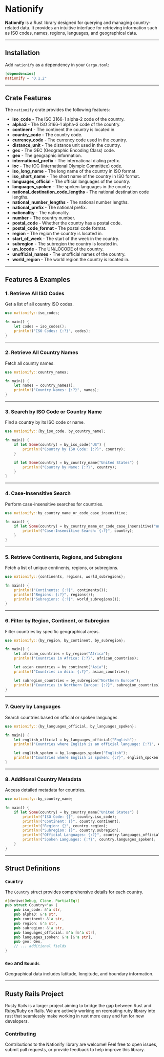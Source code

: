 
# Nationify

**Nationify** is a Rust library designed for querying and managing country-related data. It provides an intuitive interface for retrieving information such as ISO codes, names, regions, languages, and geographical data.

---

## Installation

Add `nationify` as a dependency in your `Cargo.toml`:

```toml
[dependencies]
nationify = "0.1.2"
```

---

## Crate Features

The `nationify` crate provides the following features:

- **iso_code** - The ISO 3166-1 alpha-2 code of the country.
- **alpha3** - The ISO 3166-1 alpha-3 code of the country.
- **continent** - The continent the country is located in.
- **country_code** - The country code.
- **currency_code** - The currency code used in the country.
- **distance_unit** - The distance unit used in the country.
- **gec** - The GEC (Geographic Encoding Class) code.
- **geo** - The geographic information.
- **international_prefix** - The international dialing prefix.
- **ioc** - The IOC (International Olympic Committee) code.
- **iso_long_name** - The long name of the country in ISO format.
- **iso_short_name** - The short name of the country in ISO format.
- **languages_official** - The official languages of the country.
- **languages_spoken** - The spoken languages in the country.
- **national_destination_code_lengths** - The national destination code lengths.
- **national_number_lengths** - The national number lengths.
- **national_prefix** - The national prefix.
- **nationality** - The nationality.
- **number** - The country number.
- **postal_code** - Whether the country has a postal code.
- **postal_code_format** - The postal code format.
- **region** - The region the country is located in.
- **start_of_week** - The start of the week in the country.
- **subregion** - The subregion the country is located in.
- **un_locode** - The UN/LOCODE of the country.
- **unofficial_names** - The unofficial names of the country.
- **world_region** - The world region the country is located in.

---

## Features & Examples

### 1. Retrieve All ISO Codes

Get a list of all country ISO codes.

```rust
use nationify::iso_codes;

fn main() {
    let codes = iso_codes();
    println!("ISO Codes: {:?}", codes);
}
```

---

### 2. Retrieve All Country Names

Fetch all country names.

```rust
use nationify::country_names;

fn main() {
    let names = country_names();
    println!("Country Names: {:?}", names);
}
```

---

### 3. Search by ISO Code or Country Name

Find a country by its ISO code or name.

```rust
use nationify::{by_iso_code, by_country_name};

fn main() {
    if let Some(country) = by_iso_code("US") {
        println!("Country by ISO Code: {:?}", country);
    }

    if let Some(country) = by_country_name("United States") {
        println!("Country by Name: {:?}", country);
    }
}
```

---

### 4. Case-Insensitive Search

Perform case-insensitive searches for countries.

```rust
use nationify::by_country_name_or_code_case_insensitive;

fn main() {
    if let Some(country) = by_country_name_or_code_case_insensitive("united states") {
        println!("Case-Insensitive Search: {:?}", country);
    }
}
```

---

### 5. Retrieve Continents, Regions, and Subregions

Fetch a list of unique continents, regions, or subregions.

```rust
use nationify::{continents, regions, world_subregions};

fn main() {
    println!("Continents: {:?}", continents());
    println!("Regions: {:?}", regions());
    println!("Subregions: {:?}", world_subregions());
}
```

---

### 6. Filter by Region, Continent, or Subregion

Filter countries by specific geographical areas.

```rust
use nationify::{by_region, by_continent, by_subregion};

fn main() {
    let african_countries = by_region("Africa");
    println!("Countries in Africa: {:?}", african_countries);

    let asian_countries = by_continent("Asia");
    println!("Countries in Asia: {:?}", asian_countries);

    let subregion_countries = by_subregion("Northern Europe");
    println!("Countries in Northern Europe: {:?}", subregion_countries);
}
```

---

### 7. Query by Languages

Search countries based on official or spoken languages.

```rust
use nationify::{by_languages_official, by_languages_spoken};

fn main() {
    let english_official = by_languages_official("English");
    println!("Countries where English is an official language: {:?}", english_official);

    let english_spoken = by_languages_spoken("English");
    println!("Countries where English is spoken: {:?}", english_spoken);
}
```

---

### 8. Additional Country Metadata

Access detailed metadata for countries.

```rust
use nationify::by_country_name;

fn main() {
    if let Some(country) = by_country_name("United States") {
        println!("ISO Code: {}", country.iso_code);
        println!("Continent: {}", country.continent);
        println!("Region: {}", country.region);
        println!("Subregion: {}", country.subregion);
        println!("Official Languages: {:?}", country.languages_official);
        println!("Spoken Languages: {:?}", country.languages_spoken);
    }
}
```

---

## Struct Definitions

### `Country`

The `Country` struct provides comprehensive details for each country.

```rust
#[derive(Debug, Clone, PartialEq)]
pub struct Country<'a> {
    pub iso_code: &'a str,
    pub alpha3: &'a str,
    pub continent: &'a str,
    pub region: &'a str,
    pub subregion: &'a str,
    pub languages_official: &'a [&'a str],
    pub languages_spoken: &'a [&'a str],
    pub geo: Geo,
    // ... additional fields
}
```

### `Geo` and `Bounds`

Geographical data includes latitude, longitude, and boundary information.

---

## Rusty Rails Project

Rusty Rails is a larger project aiming to bridge the gap between Rust and Ruby/Ruby on Rails. We are actively working on recreating ruby library into rust that seamlessly make working in rust more easy and fun for new developers.

### Contributing

Contributions to the Nationify library are welcome! Feel free to open issues, submit pull requests, or provide feedback to help improve this library.
